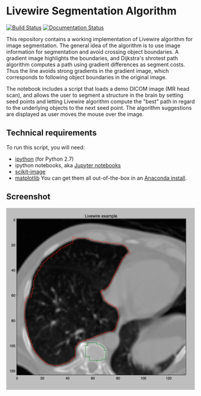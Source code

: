 # Livewire Segmentation Algorithm
[![Build Status](https://travis-ci.org/pdyban/livewire.svg?branch=master)](https://travis-ci.org/pdyban/livewire) [![Documentation Status](http://readthedocs.org/projects/livewire-segmentation/badge/?version=latest)](http://livewire-segmentation.readthedocs.org/en/latest/?badge=latest)

This repository contains a working implementation of Livewire algorithm for image segmentation. The general idea of the algorithm is to use image information for segmentation and avoid crossing object boundaries. A gradient image highlights the boundaries, and Dijkstra's shrotest path algorithm computes a path using gradient differences as segment costs. Thus the line avoids strong gradients in the gradient image, which corresponds to following object boundaries in the original image.

The notebook includes a script that loads a demo DICOM image (MR head scan), and allows the user to segment a structure in the brain by setting seed points and letting Livewire algorithm compute the "best" path in regard to the underlying objects to the next seed point. The algorithm suggestions are displayed as user moves the mouse over the image.

## Technical requirements
To run this script, you will need:
- [ipython](http://ipython.org) (for Python 2.7)
- ipython notebooks, aka [Jupyter notebooks](http://jupyter.org)
- [scikit-image](http://scikit-image.org)
- [matplotlib](http://matplotlib.org)
You can get them all out-of-the-box in an [Anaconda install](https://www.continuum.io/downloads).

## Screenshot
![Livewire example](screenshot.png)
